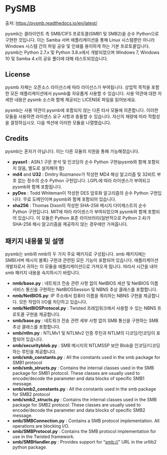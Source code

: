 # PySMB 

출처: https://pysmb.readthedocs.io/en/latest/

pysmb는 클라이언트 측 SMB/CIFS 프로토콜(SMB1 및 SMB2)을 순수 Python으로 구현한 것입니다. 이는 Samba 서버 애플리케이션을 통해 Linux 시스템뿐만 아니라 Windows 시스템 간의 파일 공유 및 인쇄를 용이하게 하는 기본 프로토콜입니다. pysmb는 Python 2.7.x 및 Python 3.8.x에서 개발되었으며 Windows 7, Windows 10 및 Samba 4.x의 공유 폴더에 대해 테스트되었습니다.



## License

pysmb 자체는 오픈소스 라이선스에 따라 라이선스가 부여됩니다. 상업적 목적을 포함한 모든 애플리케이션에서 pysmb를 자유롭게 사용할 수 있습니다. 사용 약관에 대한 자세한 내용은 pysmb 소스와 함께 제공되는 LICENSE 파일을 읽어보세요.

pysmb는 사용 약관이 pysmb에 포함되지 않는 다른 타사 모듈에 의존합니다. 이러한 모듈을 사용하면 라이센스 요구 사항과 충돌할 수 있습니다. 자신의 재량에 따라 적합성을 결정하십시오. 다음 섹션에 이러한 모듈을 나열했습니다.



## Credits

pysmb는 혼자가 아닙니다. 이는 다른 모듈의 지원을 통해 가능해졌습니다.

- **pyasn1** : ASN.1 구문 분석 및 인코딩의 순수 Python 구현(pysmb와 함께 포함되지 않음, 별도로 설치해야 함)
- **md4** and **U32** : Dmitry Rozmanov가 작성한 MD4 해싱 알고리즘 및 32비트 부호 없는 정수의 순수 Python 구현입니다. LGPL에 따라 라이센스가 부여되고 pysmb와 함께 포함됩니다.
- **pyDes** : Todd Whiteman이 작성한 DES 암호화 알고리즘의 순수 Python 구현입니다. 무료 도메인이며 pysmb와 함께 포함되어 있습니다.
- **sha256** : Thomas Dixon이 작성한 SHA-256 메시지 다이제스트의 순수 Python 구현입니다. MIT에 따라 라이센스가 부여되었으며 pysmb와 함께 포함되어 있습니다. 이 모듈은 Python 표준 라이브러리(일반적으로 Python 2.4)가 SHA-256 해시 알고리즘을 제공하지 않는 경우에만 가져옵니다.



## 패키지 내용물 및 설명

pysmb는 smb와 nmb의 두 가지 주요 패키지로 구성됩니다. smb 패키지에는 SMB(서버 메시지 블록) 구현과 관련된 모든 기능이 포함되어 있습니다. 애플리케이션 개발자로서 귀하는 이 모듈을 애플리케이션으로 가져오게 됩니다. 따라서 시간을 내어 smb 패키지 내용을 숙지하시기 바랍니다.



- **nmb/base.py** : 네트워크 전송 관련 사항 없이 NetBIOS 세션 및 NetBIOS 이름 서비스 통신을 구현하는 NetBIOSSession 및 NBNS 추상 클래스를 포함합니다.
- **nmb/NetBIOS.py**: IP 주소에서 컴퓨터 이름을 쿼리하는 NBNS 구현을 제공합니다. 모든 작업이 I/O를 차단하고 있습니다.
- **nmb/NetBIOSProtocol.py** : Twisted 프레임워크에서 사용할 수 있는 NBNS 프로토콜 구현을 제공합니다.
- **smb/base.py** : 네트워크 전송 관련 세부 사항 없이 SMB 통신을 구현하는 SMB 추상 클래스를 포함합니다.
- **smb/ntlm.py** : NTLMv1 및 NTLMv2 인증 루틴과 NTLM의 디코딩/인코딩이 포함되어 있습니다.
- **smb/securityblob.py** : SMB 메시지의 NTLMSSP 보안 Blob을 인코딩/디코딩하는 루틴을 제공합니다.
- **smb/smb_constants.py** : All the constants used in the smb package for SMB1 protocol
- **smb/smb_structs.py** : Contains the internal classes used in the SMB package for SMB1 protocol. These classes are usually used to encode/decode the parameter and data blocks of specific SMB1 message.
- **smb/smb2_constants.py** : All the constants used in the smb package for SMB2 protocol
- **smb/smb2_structs.py** : Contains the internal classes used in the SMB package for SMB2 protocol. These classes are usually used to encode/decode the parameter and data blocks of specific SMB2 message.
- **smb/SMBConnection.py** : Contains a SMB protocol implementation. All operations are blocking I/O.
- **smb/SMBProtocol.py** : Contains the SMB protocol implementation for use in the Twisted framework.
- **smb/SMBHandler.py** : Provides support for “[smb://](smb://)” URL in the urllib2 python package.

